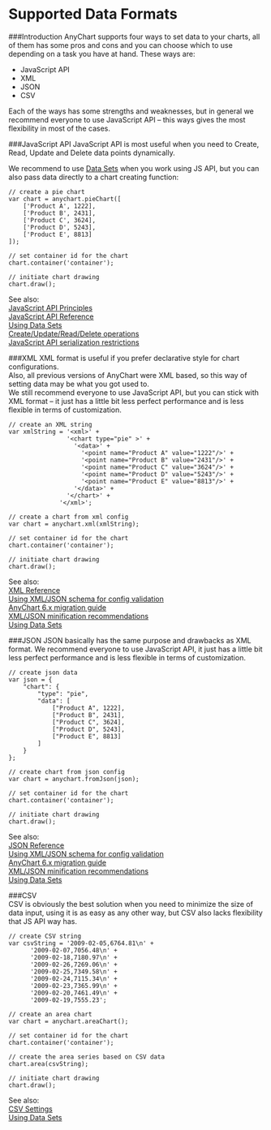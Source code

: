 Supported Data Formats
=================

###Introduction
AnyChart supports four ways to set data to your charts, all of them has some pros and cons and you can choose which to use depending on a task you have at hand. These ways are:
* JavaScript API
* XML
* JSON
* CSV

Each of the ways has some strengths and weaknesses, but in general we recommend everyone to use JavaScript API – this ways gives the most flexibility in most of the cases.


###JavaScript API
JavaScript API is most useful when you need to Create, Read, Update and Delete data points dynamically. 

We recommend to use <a href="./Working_with_Data/Using_Data_Sets">Data Sets</a> when you work using JS API, but you can also pass data directly to a chart creating function:
```
// create a pie chart
var chart = anychart.pieChart([
    ['Product A', 1222],
    ['Product B', 2431],
    ['Product C', 3624],
    ['Product D', 5243],
    ['Product E', 8813]
]);

// set container id for the chart
chart.container('container');

// initiate chart drawing
chart.draw();
```
See also:  
<a href="./JavaScript_API_Principles">JavaScript API Principles</a>  
<a href="http://anychart.com/products/anychart7/api-reference?format=js">JavaScript API Reference</a>  
<a href="./Working_with_Data/Using_Data_Sets">Using Data Sets</a>  
<a href="./Working_with_Data/Create_Update_Read_Delete_operations">Create/Update/Read/Delete operations</a>  
<a href="./Export/JavaScript_API_Serialization_Restrictions">JavaScript API serialization restrictions</a>   

###XML
XML format is useful if you prefer declarative style for chart configurations.  
Also, all previous versions of AnyChart were XML based, so this way of setting data may be what you got used to.  
We still recommend everyone to use JavaScript API, but you can stick with XML format – it just has a little bit less perfect performance and is less flexible in terms of customization.
```
// create an XML string
var xmlString = '<xml>' +
                '<chart type="pie" >' +
                  '<data>' +
                    '<point name="Product A" value="1222"/>' +
                    '<point name="Product B" value="2431"/>' +
                    '<point name="Product C" value="3624"/>' +
                    '<point name="Product D" value="5243"/>' +
                    '<point name="Product E" value="8813"/>' +
                  '</data>' +
                '</chart>' +
              '</xml>';
              
// create a chart from xml config              
var chart = anychart.xml(xmlString);

// set container id for the chart
chart.container('container');

// initiate chart drawing
chart.draw();
```
See also:  
<a href="http://anychart.com/products/anychart7/api-reference?format=xml">XML Reference</a>  
<a href="./Working_with_Data/Using_XML_JSON_Schemas_for_Config_Validation">Using XML/JSON schema for config validation</a>  
<a href="./AnyChart_6.x_Migration_Guide">AnyChart 6.x migration guide</a>  
<a href="./Working_with_Data/XML_JSON_minification_recommendations.md">XML/JSON minification recommendations</a>  
<a href="./Working_with_Data/Using_Data_Sets">Using Data Sets</a>   

###JSON
JSON basically has the same purpose and drawbacks as XML format. We recommend everyone to use JavaScript API, it just has a little bit less perfect performance and is less flexible in terms of customization.
```
// create json data
var json = {
    "chart": {
        "type": "pie",
        "data": [
            ["Product A", 1222],
            ["Product B", 2431],
            ["Product C", 3624],
            ["Product D", 5243],
            ["Product E", 8813]
        ]
    }
};

// create chart from json config              
var chart = anychart.fromJson(json);

// set container id for the chart
chart.container('container');

// initiate chart drawing
chart.draw();
```
See also:  
<a href="http://anychart.com/products/anychart7/api-reference?format=json">JSON Reference</a>  
<a href="./Working_with_Data/Using_XML_JSON_Schemas_for_Config_Validation">Using XML/JSON schema for config validation</a>  
<a href="./AnyChart_6.x_Migration_Guide">AnyChart 6.x migration guide</a>  
<a href="./Working_with_Data/XML_JSON_minification_recommendations.md">XML/JSON minification recommendations</a>  
<a href="./Working_with_Data/Using_Data_Sets">Using Data Sets</a>   

###CSV  
CSV is obviously the best solution when you need to minimize the size of data input, using it is as easy as any other way, but CSV also lacks flexibility that JS API way has.
```
// create CSV string
var csvString = '2009-02-05,6764.81\n' +
      '2009-02-07,7056.48\n' +
      '2009-02-18,7180.97\n' +
      '2009-02-26,7269.06\n' +
      '2009-02-25,7349.58\n' +
      '2009-02-24,7115.34\n' +
      '2009-02-23,7365.99\n' +
      '2009-02-20,7461.49\n' +
      '2009-02-19,7555.23';
      
// create an area chart      
var chart = anychart.areaChart();

// set container id for the chart
chart.container('container');

// create the area series based on CSV data
chart.area(csvString);

// initiate chart drawing
chart.draw();
```
See also:  
<a href="./Working_with_Data/CSV_Settings">CSV Settings</a>  
<a href="./Working_with_Data/Using_Data_Sets">Using Data Sets</a>    

